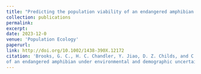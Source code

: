 ```yaml
---
title: "Predicting the population viability of an endangered amphibian under environmental and demographic uncertainty"
collection: publications
permalink: 
excerpt:
date: 2023-12-0
venue: 'Population Ecology'
paperurl:
link: http://doi.org/10.1002/1438-390X.12172
citation: 'Brooks, G. C., H. C. Chandler, Y. Jiao, D. Z. Childs, and C. A. Haas. 2023. Predicting the population viability
of an endangered amphibian under environmental and demographic uncertainty. <i>Population Ecology</i>'
---
```


